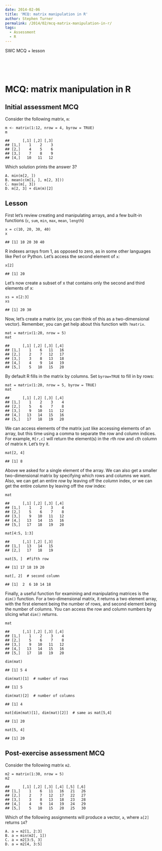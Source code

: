 ```yaml
---
date: 2014-02-06
title: 'MCQ: matrix manipulation in R'
author: Stephen Turner
permalink: /2014/02/mcq-matrix-manipulation-in-r/
tags:
  - Assessment
  - R
---
```

<!-- saved from url=(0014)about:internet -->

<meta http-equiv="Content-Type" content="text/html; charset=utf-8" />

  
<meta http-equiv="x-ua-compatible" content="IE=9" />


SWC MCQ + lesson

<!-- Styles for R syntax highlighter -->

<!-- R syntax highlighter -->

  


&nbsp;

&nbsp;

# MCQ: matrix manipulation in R

## Initial assessment MCQ

Consider the following matrix, `m`:

<pre><code class="r">m &lt;- matrix(1:12, nrow = 4, byrow = TRUE)
m
</code></pre>

    ##      [,1] [,2] [,3]
    ## [1,]    1    2    3
    ## [2,]    4    5    6
    ## [3,]    7    8    9
    ## [4,]   10   11   12
    

Which solution prints the answer 3?

<pre><code class="r">A. min(m[2, ])
B. mean(c(m[1, ], m[2, 3]))
C. max(m[, 3])
D. m[2, 3] + dim(m)[2]
</code></pre>

## Lesson

First let&#8217;s review creating and manipulating arrays, and a few built-in functions (`c`, `sum`, `min`, `max`, `mean`, `length`)

<pre><code class="r">x = c(10, 20, 30, 40)
x
</code></pre>

    ## [1] 10 20 30 40
    

R indexes arrays from 1, as opposed to zero, as in some other languages like Perl or Python. Let&#8217;s access the second element of `x`:

<pre><code class="r">x[2]
</code></pre>

    ## [1] 20
    

Let&#8217;s now create a subset of x that contains only the second and third elements of x:

<pre><code class="r">xs = x[2:3]
xs
</code></pre>

    ## [1] 20 30
    

Now, let&#8217;s create a matrix (or, you can think of this as a two-dimensional vector). Remember, you can get help about this function with `?matrix`.

<pre><code class="r">mat = matrix(1:20, nrow = 5)
mat
</code></pre>

    ##      [,1] [,2] [,3] [,4]
    ## [1,]    1    6   11   16
    ## [2,]    2    7   12   17
    ## [3,]    3    8   13   18
    ## [4,]    4    9   14   19
    ## [5,]    5   10   15   20
    

By default R fills in the matrix by columns. Set `byrow=TRUE` to fill in by rows:

<pre><code class="r">mat = matrix(1:20, nrow = 5, byrow = TRUE)
mat
</code></pre>

    ##      [,1] [,2] [,3] [,4]
    ## [1,]    1    2    3    4
    ## [2,]    5    6    7    8
    ## [3,]    9   10   11   12
    ## [4,]   13   14   15   16
    ## [5,]   17   18   19   20
    

We can access elements of the matrix just like accessing elements of an array, but this time using a comma to separate the row and column indices. For example, `M[r,c]` will return the element(s) in the `r`th row and `c`th column of matrix `M`. Let&#8217;s try it.

<pre><code class="r">mat[2, 4]
</code></pre>

    ## [1] 8
    

Above we asked for a single element of the array. We can also get a smaller two-dimensional matrix by specifying which rows and columns we want. Also, we can get an entire *row* by leaving off the *column* index, or we can get the entire *column* by leaving off the *row* index:

<pre><code class="r">mat
</code></pre>

    ##      [,1] [,2] [,3] [,4]
    ## [1,]    1    2    3    4
    ## [2,]    5    6    7    8
    ## [3,]    9   10   11   12
    ## [4,]   13   14   15   16
    ## [5,]   17   18   19   20
    

<pre><code class="r">mat[4:5, 1:3]
</code></pre>

    ##      [,1] [,2] [,3]
    ## [1,]   13   14   15
    ## [2,]   17   18   19
    

<pre><code class="r">mat[5, ]  #fifth row
</code></pre>

    ## [1] 17 18 19 20
    

<pre><code class="r">mat[, 2]  # second column
</code></pre>

    ## [1]  2  6 10 14 18
    

Finally, a useful function for examining and manipulating matrices is the `dim()` function. For a two-dimensional matrix, it returns a two element array, with the first element being the number of rows, and second element being the number of columns. You can access the row and column numbers by slicing what `dim()` returns.

<pre><code class="r">mat
</code></pre>

    ##      [,1] [,2] [,3] [,4]
    ## [1,]    1    2    3    4
    ## [2,]    5    6    7    8
    ## [3,]    9   10   11   12
    ## [4,]   13   14   15   16
    ## [5,]   17   18   19   20
    

<pre><code class="r">dim(mat)
</code></pre>

    ## [1] 5 4
    

<pre><code class="r">dim(mat)[1]  # number of rows
</code></pre>

    ## [1] 5
    

<pre><code class="r">dim(mat)[2]  # number of columns
</code></pre>

    ## [1] 4
    

<pre><code class="r">mat[dim(mat)[1], dim(mat)[2]]  # same as mat[5,4]
</code></pre>

    ## [1] 20
    

<pre><code class="r">mat[5, 4]
</code></pre>

    ## [1] 20
    

## Post-exercise assessment MCQ

Consider the following matrix `m2`.

<pre><code class="r">m2 = matrix(1:30, nrow = 5)
m2
</code></pre>

    ##      [,1] [,2] [,3] [,4] [,5] [,6]
    ## [1,]    1    6   11   16   21   26
    ## [2,]    2    7   12   17   22   27
    ## [3,]    3    8   13   18   23   28
    ## [4,]    4    9   14   19   24   29
    ## [5,]    5   10   15   20   25   30
    

Which of the following assignments will produce a vector, `a`, where `a[2]` returns `14`?

<pre><code class="r">A. a = m2[1, 2:3]
B. a = min(m2[, 1])
C. a = m2[3:5, 3]
D. a = m2[4, 3:5]
</code></pre>

&nbsp;

&nbsp;
